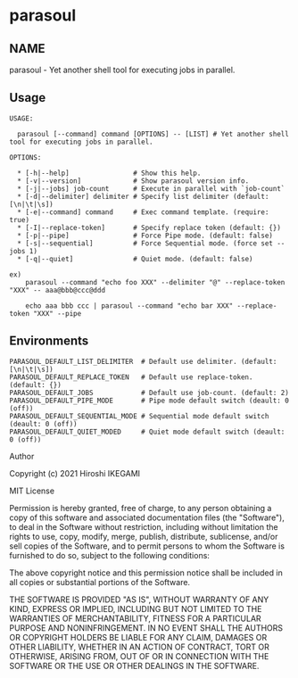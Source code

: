 parasoul
============

NAME
----
parasoul - Yet another shell tool for executing jobs in parallel.

Usage
-----

```
USAGE:

  parasoul [--command] command [OPTIONS] -- [LIST] # Yet another shell tool for executing jobs in parallel.

OPTIONS:

  * [-h|--help]                # Show this help.
  * [-v|--version]             # Show parasoul version info.
  * [-j|--jobs] job-count      # Execute in parallel with `job-count`
  * [-d|--delimiter] delimiter # Specify list delimiter (default: [\n|\t|\s])
  * [-e|--command] command     # Exec command template. (require: true)
  * [-I|--replace-token]       # Specify replace token (default: {})
  * [-p|--pipe]                # Force Pipe mode. (default: false)
  * [-s|--sequential]          # Force Sequential mode. (force set --jobs 1)
  * [-q|--quiet]               # Quiet mode. (default: false)

ex)
    parasoul --command "echo foo XXX" --delimiter "@" --replace-token "XXX" -- aaa@bbb@ccc@ddd

    echo aaa bbb ccc | parasoul --command "echo bar XXX" --replace-token "XXX" --pipe
```

Environments
-----

```
PARASOUL_DEFAULT_LIST_DELIMITER  # Default use delimiter. (default: [\n|\t|\s])
PARASOUL_DEFAULT_REPLACE_TOKEN   # Default use replace-token. (default: {})
PARASOUL_DEFAULT_JOBS            # Default use job-count. (default: 2)
PARASOUL_DEFAULT_PIPE_MODE       # Pipe mode default switch (deault: 0 (off))
PARASOUL_DEFAULT_SEQUENTIAL_MODE # Sequential mode default switch (deault: 0 (off))
PARASOUL_DEFAULT_QUIET_MODED     # Quiet mode default switch (deault: 0 (off))
```

Author

Copyright (c) 2021 Hiroshi IKEGAMI

MIT License

Permission is hereby granted, free of charge, to any person obtaining
a copy of this software and associated documentation files (the
"Software"), to deal in the Software without restriction, including
without limitation the rights to use, copy, modify, merge, publish,
distribute, sublicense, and/or sell copies of the Software, and to
permit persons to whom the Software is furnished to do so, subject to
the following conditions:

The above copyright notice and this permission notice shall be
included in all copies or substantial portions of the Software.

THE SOFTWARE IS PROVIDED "AS IS", WITHOUT WARRANTY OF ANY KIND,
EXPRESS OR IMPLIED, INCLUDING BUT NOT LIMITED TO THE WARRANTIES OF
MERCHANTABILITY, FITNESS FOR A PARTICULAR PURPOSE AND
NONINFRINGEMENT. IN NO EVENT SHALL THE AUTHORS OR COPYRIGHT HOLDERS BE
LIABLE FOR ANY CLAIM, DAMAGES OR OTHER LIABILITY, WHETHER IN AN ACTION
OF CONTRACT, TORT OR OTHERWISE, ARISING FROM, OUT OF OR IN CONNECTION
WITH THE SOFTWARE OR THE USE OR OTHER DEALINGS IN THE SOFTWARE.
